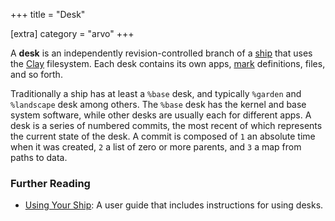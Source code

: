 +++
title = "Desk"

[extra]
category = "arvo"
+++

A **desk** is an independently revision-controlled branch of a [ship](/reference/glossary/ship) that uses the [Clay](/reference/glossary/clay) filesystem. Each desk contains its own apps, [mark](/reference/glossary/mark) definitions, files, and so forth.

Traditionally a ship has at least a `%base` desk, and typically `%garden` and `%landscape` desk among others. The `%base` desk has the kernel and base system software, while other desks are usually each for different apps. A desk is a series of numbered commits, the most recent of which represents the current state of the desk. A commit is composed of `1` an absolute time when it was created, `2` a list of zero or more parents, and `3` a map from paths to data.

### Further Reading

- [Using Your Ship](/using/os/filesystem): A user guide that includes instructions for using desks.
